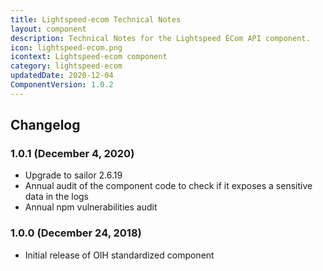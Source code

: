 ```yaml
---
title: Lightspeed-ecom Technical Notes
layout: component
description: Technical Notes for the Lightspeed ECom API component.
icon: lightspeed-ecom.png
icontext: Lightspeed-ecom component
category: lightspeed-ecom
updatedDate: 2020-12-04
ComponentVersion: 1.0.2
---
```


## Changelog

### 1.0.1 (December 4, 2020)

* Upgrade to sailor 2.6.19
* Annual audit of the component code to check if it exposes a sensitive data in the logs
* Annual npm vulnerabilities audit

### 1.0.0 (December 24, 2018)

* Initial release of OIH standardized component
